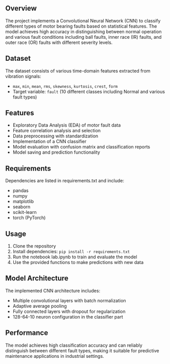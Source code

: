 ## Overview

The project implements a Convolutional Neural Network (CNN) to classify different types of motor bearing faults based on statistical features. The model achieves high accuracy in distinguishing between normal operation and various fault conditions including ball faults, inner race (IR) faults, and outer race (OR) faults with different severity levels.

## Dataset

The dataset consists of various time-domain features extracted from vibration signals:
- `max`, `min`, `mean`, `rms`, `skewness`, `kurtosis`, `crest`, `form`
- Target variable: `fault` (10 different classes including Normal and various fault types)

## Features

- Exploratory Data Analysis (EDA) of motor fault data
- Feature correlation analysis and selection
- Data preprocessing with standardization
- Implementation of a CNN classifier
- Model evaluation with confusion matrix and classification reports
- Model saving and prediction functionality

## Requirements

Dependencies are listed in requirements.txt and include:
- pandas
- numpy
- matplotlib
- seaborn
- scikit-learn
- torch (PyTorch)

## Usage

1. Clone the repository
2. Install dependencies: `pip install -r requirements.txt`
3. Run the notebook lab.ipynb to train and evaluate the model
4. Use the provided functions to make predictions with new data

## Model Architecture

The implemented CNN architecture includes:
- Multiple convolutional layers with batch normalization
- Adaptive average pooling
- Fully connected layers with dropout for regularization
- 128-64-10 neuron configuration in the classifier part

## Performance

The model achieves high classification accuracy and can reliably distinguish between different fault types, making it suitable for predictive maintenance applications in industrial settings.

